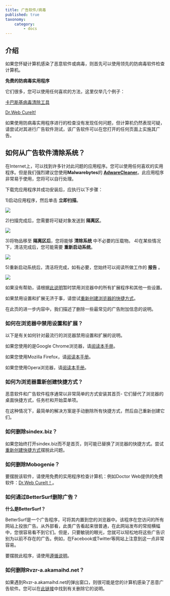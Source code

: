 ```yaml
---
title: 广告软件/病毒
published: true
taxonomy:
    category:
        - docs
---
```

## 介绍

如果您怀疑计算机感染了恶意软件或病毒，则首先可以使用领先的防病毒软件检查计算机。

**免费的防病毒实用程序**

它们很多，您可以使用任何喜欢的方法，这里仅举几个例子：

[卡巴斯基病毒清除工具](https://www.kaspersky.ru/downloads/thank-you/free-virus-removal-tool)

[Dr.Web CureIt! ](http://www.freedrweb.com/cureit/?lng=en)

如果使用防病毒实用程序进行的检查没有发现任何问题，但计算机仍然表现可疑，请尝试对其进行广告软件测试，该广告软件可以在您打开的任何页面上实施其广告。

## 如何从广告软件清除系统？

在Internet上，可以找到许多针对此问题的应用程序。您可以使用任何喜欢的实用程序。但是我们强烈建议您使用**Malwarebytes**的 **[AdwareCleaner](https://downloads.malwarebytes.com/file/adwcleaner)**。此应用程序非常易于使用，您将可以自行处理。

下载完应用程序并成功安装后，应执行以下步骤：

1)启动应用程序，然后单击 **立即扫描**。

<img src="https://cdn.adguard.com/public/Adguard/kb/newscreenshots/En/Windows7.1/adware1.png" />

2)扫描完成后，您需要将可疑对象发送到 **隔离区**。

<img src="https://cdn.adguard.com/public/Adguard/kb/newscreenshots/En/Windows7.1/adware2.png" />

3)将物品移至 **隔离区后**，您将能够 **清除系统** 中不必要的压载物。
4)在某些情况下，清洁完成后，您可能需要 **重新启动系统**。

<img src="https://cdn.adguard.com/public/Adguard/kb/newscreenshots/En/Windows7.1/adware3.png" />

5)重新启动系统后，清洁将完成，如有必要，您始终可以阅读所做工作的 **报告** 。

<img src="https://cdn.adguard.com/public/Adguard/kb/newscreenshots/En/Windows7.1/adware4.png" />

如果没有帮助，请根据[此说明](#说明)暂时禁用浏览器中的所有扩展程序和其他一些设置。

如果禁用设置和扩展无济于事，请尝试[重新创建浏览器的快捷方式](#shortcuts)。

在此页的进一步内容中，我们描述了删除一些最常见的广告附加信息的说明。

<a id=instruction></a>
### 如何在浏览器中禁用设置和扩展？

以下是有关如何针对最流行的浏览器禁用设置和扩展的说明。

如果您使用的是Google Chrome浏览器，请[阅读本手册](https://support.google.com/chrome/answer/187443?hl=zh_CN)。

如果您使用Mozilla Firefox，请[阅读本手册](https://support.mozilla.org/en-US/kb/disable-or-remove-add-ons)。

如果您使用Opera浏览器，请[阅读本手册](http://help.opera.com/Windows/11.50/en/extensions.html)。

<a id=shortcuts></a>
### 如何为浏览器重新创建快捷方式？

恶意软件和广告软件程序通常以非常简单的方式安装其首页- 它们替代了浏览器的桌面快捷方式，任务栏和开始菜单项。

在这种情况下，最简单的解决方案是手动删除所有快捷方式，然后自己重​​新创建它们。

### 如何删除sindex.biz？

如果您始终打开sindex.biz而不是首页，则可能已替换了浏览器的快捷方式。尝试[重新创建快捷方式](#shortcuts)摆脱此问题。

### 如何删除Mobogenie？

要摆脱该软件，请使用免费的实用程序检查计算机：例如Doctor Web提供的免费软件：[Dr.Web CureIt！](http://www.freedrweb.com/cureit/)。

### 如何通过BetterSurf删除广告？

**什么是BetterSurf？**

BetterSurf是一个广告程序，可将其内置到您的浏览器中。该程序在您访问的所有网站上投放广告。从外部看，此类广告看起来很普通，在此网站发布的常规横幅中，您很容易看不到它们。但是，只要敏锐的眼光，您就可以轻松地将这些广告识别为以前不存在的广告。例如，在Facebook或Twitter等网站上注意到这一点非常容易。

要摆脱此程序，请使用[遵循说明](http://malwaretips.com/blogs/bettersurf-virus-removal/)。

### 如何删除Rvzr-a.akamaihd.net？

如果遇到Rvzr-a.akamaihd.net的弹出窗口，则很可能是您的计算机感染了恶意广告软件。您可以在[此链接](http://malwaretips.com/blogs/rvzr-a-akamaihd-net-virus/)中找到有关删除它的说明。
